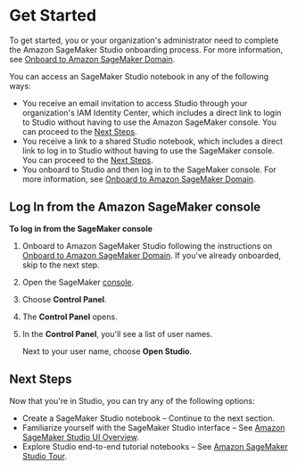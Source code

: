 # Get Started<a name="notebooks-get-started"></a>

To get started, you or your organization's administrator need to complete the Amazon SageMaker Studio onboarding process\. For more information, see [Onboard to Amazon SageMaker Domain](gs-studio-onboard.md)\.

You can access an SageMaker Studio notebook in any of the following ways:
+ You receive an email invitation to access Studio through your organization's IAM Identity Center, which includes a direct link to login to Studio without having to use the Amazon SageMaker console\. You can proceed to the [Next Steps](#notebooks-get-started-next-steps)\.
+ You receive a link to a shared Studio notebook, which includes a direct link to log in to Studio without having to use the SageMaker console\. You can proceed to the [Next Steps](#notebooks-get-started-next-steps)\. 
+ You onboard to Studio and then log in to the SageMaker console\. For more information, see [Onboard to Amazon SageMaker Domain](gs-studio-onboard.md)\.

## Log In from the Amazon SageMaker console<a name="notebooks-get-started-log-in"></a>

**To log in from the SageMaker console**

1. Onboard to Amazon SageMaker Studio following the instructions on [Onboard to Amazon SageMaker Domain](gs-studio-onboard.md)\. If you've already onboarded, skip to the next step\.

1. Open the SageMaker [console](https://console.aws.amazon.com/sagemaker/)\.

1. Choose **Control Panel**\.

1. The **Control Panel** opens\.

1. In the **Control Panel**, you'll see a list of user names\.

   Next to your user name, choose **Open Studio**\.

## Next Steps<a name="notebooks-get-started-next-steps"></a>

Now that you're in Studio, you can try any of the following options:
+ Create a SageMaker Studio notebook – Continue to the next section\.
+ Familiarize yourself with the SageMaker Studio interface – See [Amazon SageMaker Studio UI Overview](studio-ui.md)\.
+ Explore Studio end\-to\-end tutorial notebooks – See [Amazon SageMaker Studio Tour](gs-studio-end-to-end.md)\.